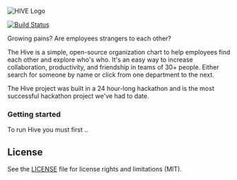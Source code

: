 ![HIVE Logo](https://user-images.githubusercontent.com/20245391/34676461-90d3703a-f495-11e7-9171-976a1563cf0b.png)

[![Build Status](https://travis-ci.org/YotpoLtd/starbook.svg?branch=master)](https://travis-ci.org/YotpoLtd/starbook)

Growing pains? Are employees strangers to each other?

The Hive is a simple, open-source organization chart to help employees find each other and explore who's who. It's an easy way to increase collaboration, productivity, and friendship in teams of 30+ people. Either search for someone by name or click from one department to the next. 

The Hive project was built in a 24 hour-long hackathon and is the most successful hackathon project we've had to date. 
 
### Getting started
To run Hive you must first ..

## License  
See the [LICENSE](LICENSE.md) file for license rights and limitations (MIT).
